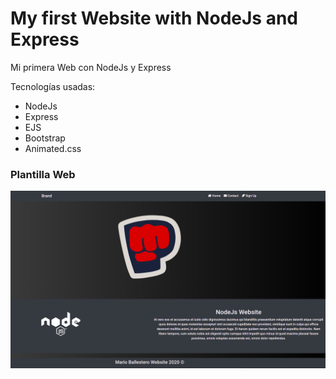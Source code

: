 # My first Website with NodeJs and Express
Mi primera Web con NodeJs y Express

Tecnologías usadas:

- NodeJs
- Express
- EJS
- Bootstrap
- Animated.css



### Plantilla Web

![PlantillaWeb](docs/PlantillaWeb.png)

